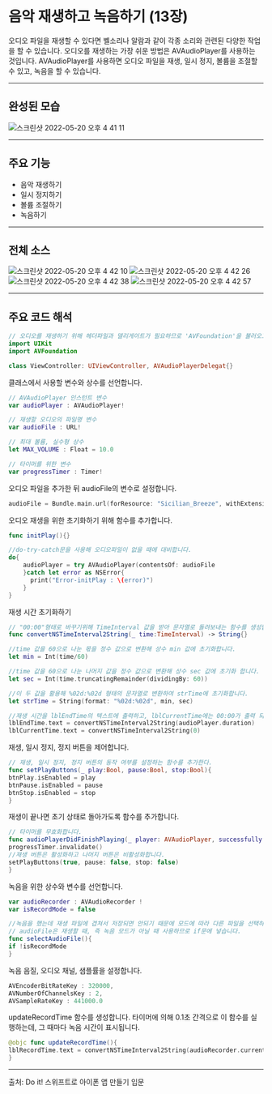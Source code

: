 # 음악 재생하고 녹음하기 (13장)
오디오 파일을 재생할 수 있다면 벨소리나 알람과 같이 각종 소리와 관련된 다양한 작업을 할 수 있습니다. 오디오를 재생하는 가장 쉬운 방법은 AVAudioPlayer를 사용하는 것입니다. 
AVAudioPlayer를 사용하면 오디오 파일을 재생, 일시 정지, 볼륨을 조절할 수 있고, 녹음을 할 수 있습니다.

---
## 완성된 모습
![스크린샷 2022-05-20 오후 4 41 11](https://user-images.githubusercontent.com/106981296/173380704-6e06042c-db84-4086-9a4e-cc5c5b01bca0.png)


---
## 주요 기능
* 음악 재생하기
* 일시 정지하기
* 볼륨 조절하기
* 녹음하기

---
## 전체 소스
![스크린샷 2022-05-20 오후 4 42 10](https://user-images.githubusercontent.com/106981296/173381241-d6875dec-c6e0-44f9-87e8-7d4defb16743.png)
![스크린샷 2022-05-20 오후 4 42 26](https://user-images.githubusercontent.com/106981296/173381294-e88ba303-c843-475b-addc-b37291b4d72f.png)
![스크린샷 2022-05-20 오후 4 42 38](https://user-images.githubusercontent.com/106981296/173381420-75d3e202-58b6-417e-9dd9-68beef72709d.png)
![스크린샷 2022-05-20 오후 4 42 57](https://user-images.githubusercontent.com/106981296/173381479-54817f9b-0077-41e9-9a99-09aab7b471e0.png)

---
## 주요 코드 해석

```SWIFT
// 오디오를 재생하기 위해 헤더파일과 델리게이트가 필요하므로 'AVFoundation'을 불러오고, 'AVAudioPlayerDelegate'선언을 추가합니다.
import UIKit
import AVFoundation

class ViewController: UIViewController, AVAudioPlayerDelegat{}
```

클래스에서 사용할 변수와 상수를 선언합니다.
```SWIFT
// AVAudioPlayer 인스턴트 변수
var audioPlayer : AVAudioPlayer!

// 재생할 오디오의 파일명 변수
var audioFile : URL!

// 최대 볼륨, 실수형 상수
let MAX_VOLUME : Float = 10.0

// 타이머를 위한 변수
var progressTimer : Timer!
```

오디오 파일을 추가한 뒤 audioFile의 변수로 설정합니다.
```SWIFT
audioFile = Bundle.main.url(forResource: "Sicilian_Breeze", withExtension: "mp3")
```


오디오 재생을 위한 초기화하기 위해 함수를 추가합니다.
```SWIFT
func initPlay(){}

//do-try-catch문을 사용해 오디오파일이 없을 때에 대비합니다.
do{
    audioPlayer = try AVAudioPlayer(contentsOf: audioFile
    }catch let error as NSError{
      print("Error-initPlay : \(error)")
    }
}
```

재생 시간 초기화하기
```SWIFT
// "00:00"형태로 바꾸기위해 TimeInterval 값을 받아 문자열로 돌려보내는 함수를 생성합니다.
func convertNSTimeInterval2String(_ time:TimeInterval) -> String{}

//time 값을 60으로 나눈 몫을 정수 값으로 변환해 상수 min 값에 초기화합니다.
let min = Int(time/60)

//time 값을 60으로 나눈 나머지 값을 정수 값으로 변환해 상수 sec 값에 초기화 합니다.
let sec = Int(time.truncatingRemainder(dividingBy: 60))

//이 두 값을 활용해 %02d:%02d 형태의 문자열로 변환하여 strTime에 초기화합니다.
let strTime = String(format: "%02d:%02d", min, sec)
```


```SWIFT
//재생 시간을 lblEndTime의 텍스트에 출력하고, lblCurrentTime에는 00:00가 출력 되도록 0의 값을 입력합니다.
lblEndTime.text = convertNSTimeInterval2String(audioPlayer.duration)
lblCurrentTime.text = convertNSTimeInterval2String(0)
```

재생, 일시 정지, 정지 버튼을 제어합니다.
```SWIFT
// 재생, 일시 정지, 정지 버튼의 동작 여부를 설정하는 함수를 추가한다.
func setPlayButtons(_ play:Bool, pause:Bool, stop:Bool){
btnPlay.isEnabled = play
btnPause.isEnabled = pause
btnStop.isEnabled = stop
}
```

재생이 끝나면 초기 상태로 돌아가도록 함수를 추가합니다.
```SWIFT
// 타이머를 무효화합니다.
func audioPlayerDidFinishPlaying(_ player: AVAudioPlayer, successfully flag: Bool){
progressTimer.invalidate()
//재생 버튼은 활성화하고 나머지 버튼은 비활성화합니다.
setPlayButtons(true, pause: false, stop: false)
}
```

녹음을 위한 상수와 변수를 선언합니다.
```SWIFT
var audioRecorder : AVAudioRecorder !
var isRecordMode = false
```

```SWIFT
//녹음을 했는데 재생 파일에 겹쳐서 저장되면 안되기 때문에 모드에 따라 다른 파일을 선택하기 위해 함수를 추가합니다.
// audioFile은 재생할 때, 즉 녹음 모드가 아닐 때 사용하므로 if문에 넣습니다.
func selectAudioFile(){
if !isRecordMode
}
```


녹음 음질, 오디오 채널, 샘플률을 설정합니다.
```SWIFT
AVEncoderBitRateKey : 320000,
AVNumberOfChannelsKey : 2,
AVSampleRateKey : 441000.0
```

updateRecordTime 함수를 생성합니다. 타이머에 의해 0.1초 간격으로 이 함수를 실행하는데, 그 때마다 녹음 시간이 표시됩니다.
```SWIFT
@objc func updateRecordTime(){
lblRecordTime.text = convertNSTimeInterval2String(audioRecorder.currentTime)
}
```

---
출처: Do it! 스위프트로 아이폰 앱 만들기 입문

